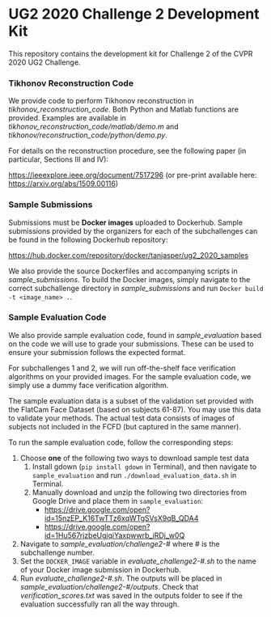 # UG2 2020 Challenge 2 Development Kit
This repository contains the development kit for Challenge 2 of the CVPR 2020 UG2 Challenge.

### Tikhonov Reconstruction Code

We provide code to perform Tikhonov reconstruction in _tikhonov_reconstruction_code_. Both Python and Matlab functions are provided. Examples are available in _tikhonov_reconstruction_code/matlab/demo.m_ and _tikhonov/reconstruction_code/python/demo.py_. 

For details on the reconstruction procedure, see the following paper (in particular, Sections III and IV):

https://ieeexplore.ieee.org/document/7517296 (or pre-print available here: https://arxiv.org/abs/1509.00116)

### Sample Submissions

Submissions must be **Docker images** uploaded to Dockerhub. Sample submissions provided by the organizers for each of the subchallenges can be found in the following Dockerhub repository: 

https://hub.docker.com/repository/docker/tanjasper/ug2_2020_samples

We also provide the source Dockerfiles and accompanying scripts in _sample_submissions_. To build the Docker images, simply navigate to the correct subchallenge directory in _sample_submissions_ and run `Docker build -t <image_name> .`.

### Sample Evaluation Code

We also provide sample evaluation code, found in _sample_evaluation_ based on the code we will use to grade your submissions. These can be used to ensure your submission follows the expected format.

For subchallenges 1 and 2, we will run off-the-shelf face verification algorithms on your provided images. For the sample evaluation code, we simply use a dummy face verification algorithm.

The sample evaluation data is a subset of the validation set provided with the FlatCam Face Dataset (based on subjects 61-87). You may use this data to validate your methods. The actual test data consists of images of subjects not included in the FCFD (but captured in the same manner).

To run the sample evaluation code, follow the corresponding steps:

1. Choose __one__ of the following two ways to download sample test data
   1. Install gdown (`pip install gdown` in Terminal), and then navigate to `sample_evaluation` and run `./download_evaluation_data.sh` in Terminal.
   2. Manually download and unzip the following two directories from Google Drive and place them in `sample_evaluation`:
      - https://drive.google.com/open?id=15nzEP_K16TwTTz6xqWTgSVsX9qB_QDA4
      - https://drive.google.com/open?id=1Hu567rjzbeUgjqiYaxpwwrb_iRDj_w0Q
2. Navigate to _sample_evaluation/challenge2-#_ where # is the subchallenge number.
3. Set the `DOCKER_IMAGE` variable in _evaluate_challenge2-#.sh_ to the name of your Docker image submission in Dockerhub.
4. Run _evaluate_challenge2-#.sh_. The outputs will be placed in _sample_evaluation/challenge2-#/outputs_. Check that *verification_scores.txt* was saved in the outputs folder to see if the evaluation successfully ran all the way through.

